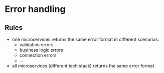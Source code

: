 # Error handling

## Rules
- one microservices returns the same error format in different scenarios:
    - validation errors
    - business logic errors
    - connection errors
    - ...
- all microservices (different tech stack) returns the same error format